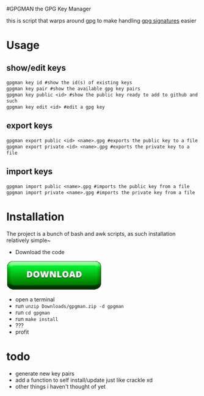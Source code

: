 #GPGMAN the GPG Key Manager

this is script that warps around gpg to make handling [gpg signatures](https://docs.github.com/en/authentication/managing-commit-signature-verification/about-commit-signature-verification) easier

# Usage

## show/edit keys
```
gpgman key id #show the id(s) of existing keys
gpgman key pair #show the available gpg key pairs
gpgman key public <id> #show the public key ready to add to github and such
gpgman key edit <id> #edit a gpg key
```

## export keys
```
gpgman export public <id> <name>.gpg #exports the public key to a file
gpgman export private <id> <name>.gpg #exports the private key to a file
```

## import keys
```
gpgman import public <name>.gpg #imports the public key from a file
gpgman import private <name>.gpg #imports the private key from a file
```

# Installation

The project is a bunch of bash and awk scripts, as such installation relatively simple~
- Download the code

[![download](https://raw.githubusercontent.com/Fuseteam/linus-proof/main/images/download.png)](https://github.com/fuseteam/gpgman/releases/latest/download/gpgman.zip)

- open a terminal
- run `unzip Downloads/gpgman.zip -d gpgman`
- run `cd gpgman`
- run `make install`
- ???
- profit

# todo
- generate new key pairs
- add a function to self install/update just like crackle xd
- other things i haven't thought of yet
